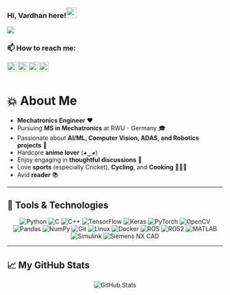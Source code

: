 ### Hi, Vardhan here!<img src="https://media.giphy.com/media/hvRJCLFzcasrR4ia7z/giphy.gif" width="25px">
![](https://visitor-badge.glitch.me/badge?page_id=Vardhan1303.Vardhan1303)

### 📫 How to reach me:

<p>
<a href="https://www.linkedin.com/in/vardhan-mistry/">
  <img align="left" alt="Linkedin" width="22px" src="https://cdn.jsdelivr.net/npm/simple-icons@v3/icons/linkedin.svg" />
</a>
<a href="https://www.instagram.com/vardhanmistry/">
  <img align="left" alt="Instagram" width="22px" src="https://cdn.jsdelivr.net/npm/simple-icons@v3/icons/instagram.svg" />
</a>
<a href="https://www.facebook.com/profile.php?id=100088234415384">
  <img align="left" alt="Facebook" width="22px" src="https://cdn.jsdelivr.net/npm/simple-icons@v3/icons/facebook.svg" />
</a>
<a href="mailto:mistryvardhan@gmail.com">
  <img align="left" alt="Gmail" width="22px" src="https://cdn.jsdelivr.net/npm/simple-icons@v3/icons/gmail.svg" />
</a>

</p>

<br><br>

# 💥 About Me  
- **Mechatronics Engineer** ❤️  
- Pursuing **MS in Mechatronics** at RWU - Germany 🎓  
- Passionate about **AI/ML, Computer Vision, ADAS, and Robotics projects** 🔭  
- Hardcore **anime lover** (◕‿◕)  
- Enjoy engaging in **thoughtful discussions** 💯  
- Love **sports** (especially Cricket), **Cycling**, and **Cooking** 🏏🚴‍🍳  
- Avid **reader** 📚  

---

## 🔧 Tools & Technologies  
<p align="center">  
  <img alt="Python" src="https://img.shields.io/badge/python%20-%2314354C.svg?&style=for-the-badge&logo=python&logoColor=white"/>  
  <img alt="C" src="https://img.shields.io/badge/c%20-%2300599C.svg?&style=for-the-badge&logo=c&logoColor=white"/>  
  <img alt="C++" src="https://img.shields.io/badge/c++%20-%2300599C.svg?&style=for-the-badge&logo=c%2B%2B&logoColor=white"/>  
  <img alt="TensorFlow" src="https://img.shields.io/badge/TensorFlow%20-%23FF6F00.svg?&style=for-the-badge&logo=TensorFlow&logoColor=white"/>  
  <img alt="Keras" src="https://img.shields.io/badge/Keras%20-%23D00000.svg?&style=for-the-badge&logo=Keras&logoColor=white"/>  
  <img alt="PyTorch" src="https://img.shields.io/badge/PyTorch%20-%23EE4C2C.svg?&style=for-the-badge&logo=PyTorch&logoColor=white"/>  
  <img alt="OpenCV" src="https://img.shields.io/badge/OpenCV%20-%23A8B9CC.svg?&style=for-the-badge&logo=OpenCV&logoColor=white"/>  
  <img alt="Pandas" src="https://img.shields.io/badge/pandas%20-%23150458.svg?&style=for-the-badge&logo=pandas&logoColor=white"/>  
  <img alt="NumPy" src="https://img.shields.io/badge/numpy%20-%23013243.svg?&style=for-the-badge&logo=numpy&logoColor=white"/>  
  <img alt="Git" src="https://img.shields.io/badge/git%20-%23F05033.svg?&style=for-the-badge&logo=git&logoColor=white"/>  
  <img alt="Linux" src="https://img.shields.io/badge/Linux%20-%23FCC624.svg?&style=for-the-badge&logo=Linux&logoColor=white"/>  
  <img alt="Docker" src="https://img.shields.io/badge/Docker%20-%2300ADF0.svg?&style=for-the-badge&logo=Docker&logoColor=white"/>  
  <img alt="ROS" src="https://img.shields.io/badge/ROS%20-%230A0FF9.svg?&style=for-the-badge&logo=ROS&logoColor=white"/>  
  <img alt="ROS2" src="https://img.shields.io/badge/ROS2%20-%234AB7FF.svg?&style=for-the-badge&logo=ROS2&logoColor=white"/>  
  <img alt="MATLAB" src="https://img.shields.io/badge/MATLAB%20-%23E34F26.svg?&style=for-the-badge&logo=MATLAB&logoColor=white"/>  
  <img alt="Simulink" src="https://img.shields.io/badge/Simulink%20-%236BBFCC.svg?&style=for-the-badge&logo=Simulink&logoColor=white"/>  
  <img alt="Siemens NX CAD" src="https://img.shields.io/badge/Siemens%20NX%20CAD%20-%23107C10.svg?&style=for-the-badge&logo=Siemens&logoColor=white"/>  
</p>  

---

## 📈 My GitHub Stats  
<p align="center">  
  <img src="https://github-readme-stats.vercel.app/api?username=Vardhan1303&show_icons=true&theme=gotham" alt="GitHub Stats" />  
</p>  

  
